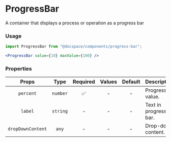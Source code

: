 # ProgressBar

A container that displays a process or operation as a progress bar

### Usage

```js
import ProgressBar from "@docspace/components/progress-bar";
```

```jsx
<ProgressBar value={10} maxValue={100} />
```

### Properties

|       Props       |   Type   | Required | Values | Default | Description           |
| :---------------: | :------: | :------: | :----: | :-----: | --------------------- |
|     `percent`     | `number` |    ✅    |   -    |    -    | Progress value.       |
|      `label`      | `string` |    -     |   -    |    -    | Text in progress-bar. |
| `dropDownContent` |  `any`   |    -     |   -    |    -    | Drop-down content.    |

